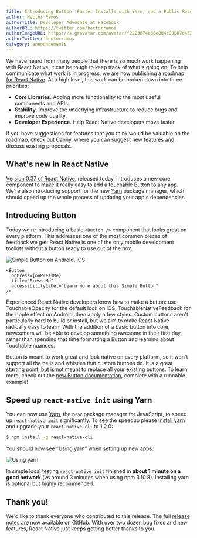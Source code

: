 ```yaml
---
title: Introducing Button, Faster Installs with Yarn, and a Public Roadmap
author: Héctor Ramos
authorTitle: Developer Advocate at Facebook
authorURL: https://twitter.com/hectorramos
authorImageURL: https://s.gravatar.com/avatar/f2223874e66e884c99087e452501f2da?s=128
authorTwitter: hectorramos
category: announcements
---
```


We have heard from many people that there is so much work happening with React Native, it can be tough to keep track of what's going on. To help communicate what work is in progress, we are now publishing a [roadmap for React Native](https://github.com/facebook/react-native/wiki/Roadmap). At a high level, this work can be broken down into three priorities:

- **Core Libraries**. Adding more functionality to the most useful components and APIs.
- **Stability**. Improve the underlying infrastructure to reduce bugs and improve code quality.
- **Developer Experience**. Help React Native developers move faster

If you have suggestions for features that you think would be valuable on the roadmap, check out [Canny](https://react-native.canny.io/feature-requests), where you can suggest new features and discuss existing proposals.

## What's new in React Native

[Version 0.37 of React Native](https://github.com/facebook/react-native/releases/tag/v0.37.0), released today, introduces a new core component to make it really easy to add a touchable Button to any app. We're also introducing support for the new [Yarn](https://yarnpkg.com/) package manager, which should speed up the whole process of updating your app's dependencies.

## Introducing Button

Today we're introducing a basic `<Button />` component that looks great on every platform. This addresses one of the most common pieces of feedback we get: React Native is one of the only mobile development toolkits without a button ready to use out of the box.

![Simple Button on Android, iOS](/blog/assets/button-android-ios.png)

```
<Button
  onPress={onPressMe}
  title="Press Me"
  accessibilityLabel="Learn more about this Simple Button"
/>
```

Experienced React Native developers know how to make a button: use TouchableOpacity for the default look on iOS, TouchableNativeFeedback for the ripple effect on Android, then apply a few styles. Custom buttons aren't particularly hard to build or install, but we aim to make React Native radically easy to learn. With the addition of a basic button into core, newcomers will be able to develop something awesome in their first day, rather than spending that time formatting a Button and learning about Touchable nuances.

Button is meant to work great and look native on every platform, so it won't support all the bells and whistles that custom buttons do. It is a great starting point, but is not meant to replace all your existing buttons. To learn more, check out the [new Button documentation](/docs/button), complete with a runnable example!

## Speed up `react-native init` using Yarn

You can now use [Yarn](https://yarnpkg.com/), the new package manager for JavaScript, to speed up `react-native init` significantly. To see the speedup please [install yarn](https://yarnpkg.com/en/docs/install) and upgrade your `react-native-cli` to 1.2.0:

```sh
$ npm install -g react-native-cli
```

You should now see “Using yarn” when setting up new apps:

![Using yarn](/blog/assets/yarn-rncli.png)

In simple local testing `react-native init` finished in **about 1 minute on a good network** (vs around 3 minutes when using npm 3.10.8). Installing yarn is optional but highly recommended.

## Thank you!

We'd like to thank everyone who contributed to this release. The full [release notes](https://github.com/facebook/react-native/releases/tag/v0.37.0) are now available on GitHub. With over two dozen bug fixes and new features, React Native just keeps getting better thanks to you.
